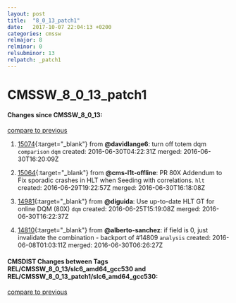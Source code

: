 ```yaml
---
layout: post
title:  "8_0_13_patch1"
date:   2017-10-07 22:04:13 +0200
categories: cmssw
relmajor: 8
relminor: 0
relsubminor: 13
relpatch: _patch1
---
```


# CMSSW_8_0_13_patch1
#### Changes since CMSSW_8_0_13:

[compare to previous](https://github.com/cms-sw/cmssw/compare/CMSSW_8_0_13...CMSSW_8_0_13_patch1)



1. [15074](http://github.com/cms-sw/cmssw/pull/15074){:target="_blank"}  from **@davidlange6**: turn off totem dqm `comparison`  `dqm`  created: 2016-06-30T04:22:31Z merged: 2016-06-30T16:20:09Z

1. [15064](http://github.com/cms-sw/cmssw/pull/15064){:target="_blank"}  from **@cms-l1t-offline**: PR 80X Addendum to Fix sporadic crashes in HLT when Seeding with correlations. `hlt`  created: 2016-06-29T19:22:57Z merged: 2016-06-30T16:18:08Z

1. [14981](http://github.com/cms-sw/cmssw/pull/14981){:target="_blank"}  from **@diguida**: Use up-to-date HLT GT for online DQM (80X) `dqm`  created: 2016-06-25T15:19:08Z merged: 2016-06-30T16:22:37Z

1. [14810](http://github.com/cms-sw/cmssw/pull/14810){:target="_blank"}  from **@alberto-sanchez**: if field is 0, just invalidate the combination - backport of #14809 `analysis`  created: 2016-06-08T01:03:11Z merged: 2016-06-30T06:26:27Z

#### CMSDIST Changes between Tags REL/CMSSW_8_0_13/slc6_amd64_gcc530 and REL/CMSSW_8_0_13_patch1/slc6_amd64_gcc530:

[compare to previous](https://github.com/cms-sw/cmsdist/compare/REL/CMSSW_8_0_13/slc6_amd64_gcc530...REL/CMSSW_8_0_13_patch1/slc6_amd64_gcc530)



